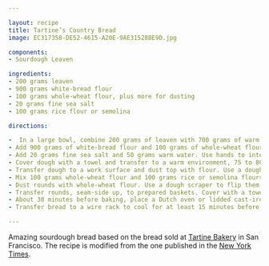 ```yaml
---

layout: recipe
title: Tartine’s Country Bread
image: EC317358-DE52-4615-A20E-9AE31528BE9D.jpg

components:
- Sourdough Leaven

ingredients:
- 200 grams leaven
- 900 grams white-bread flour
- 100 grams whole-wheat flour, plus more for dusting
- 20 grams fine sea salt
- 100 grams rice flour or semolina

directions:

-  In a large bowl, combine 200 grams of leaven with 700 grams of warm water and stir to disperse.
- Add 900 grams of white-bread flour and 100 grams of whole-wheat flour to bowl and use your hands to mix until no traces of dry flour remain. The dough will be sticky and ragged. Cover bowl with a towel and let dough rest for 25 to 40 minutes at room temperature.
- Add 20 grams fine sea salt and 50 grams warm water. Use hands to integrate salt and water into dough thoroughly. The dough will begin to pull apart, but continue mixing; it will come back together.
- Cover dough with a towel and transfer to a warm environment, 75 to 80 degrees ideally (like near a window in a sunny room, or inside a turned-off oven). Let dough rise for 30 minutes. Fold dough by dipping hand in water, taking hold of the underside of the dough at one quadrant and stretching it up over the rest of the dough. Repeat this action 3 more times, rotating bowl a quarter turn for each fold. Do this every half-hour for 2 1/2 hours more (3 hours total). The dough should be billowy and increase in volume 20 to 30 percent. If not, continue to let rise and fold for up to an hour more.
- Transfer dough to a work surface and dust top with flour. Use a dough scraper to cut dough into 2 equal pieces and flip them over so floured sides are face down. Fold the cut side of each piece up onto itself so the flour on the surface remains entirely on the outside of the loaf; this will become the crust. Work dough into taut rounds. Place the dough rounds on a work surface, cover with a towel, and let rest 30 minutes.
- Mix 100 grams whole-wheat flour and 100 grams rice or semolina flours. Line two 10- to 12-inch bread-proofing baskets or mixing bowls with towels. Use some of the flour mixture to generously flour towels (reserve remaining mixture).
- Dust rounds with whole-wheat flour. Use a dough scraper to flip them over onto a work surface so floured sides are facing down. Take one round, and starting at the side closest to you, pull the bottom 2 corners of the dough down toward you, then fold them up into the middle third of the dough. Repeat this action on the right and left sides, pulling the edges out and folding them in over the center. Finally, lift the top corners up and fold down over previous folds. (Imagine folding a piece of paper in on itself from all 4 sides.) Roll dough over so the folded side becomes the bottom of the loaf. Shape into a smooth, taut ball. Repeat with other round.
- Transfer rounds, seam-side up, to prepared baskets. Cover with a towel and return dough to the 75- to 80-degree environment for 3 to 4 hours. (Or let dough rise for 10 to 12 hours in the refrigerator. Bring back to room temperature before baking.)
- About 30 minutes before baking, place a Dutch oven or lidded cast-iron pot in the oven and heat it to 500 degrees. Dust tops of dough, still in their baskets, with whole-wheat/rice-flour mixture. Very carefully remove heated pot from oven and gently turn 1 loaf into pan seam-side down. Use a lame (a baker’s blade) or razor blade to score the top of the bread a few times to allow for expansion, cover and transfer to oven. Reduce temperature to 450 degrees and cook for 20 minutes. Carefully remove lid (steam may release) and cook for 20 more minutes or until crust is a rich, golden brown color.
- Transfer bread to a wire rack to cool for at least 15 minutes before slicing. The bottom of the loaf should sound hollow when tapped. Increase oven temperature to 500 degrees, clean out pot and repeat this process with the second loaf.

---
```

Amazing sourdough bread based on the bread sold at [Tartine Bakery](https://www.tartinebakery.com/san-francisco/bakery) in San Francisco. The recipe is modified from the one published in the [New York Times](https://cooking.nytimes.com/recipes/1016277-tartines-country-bread).